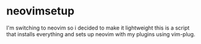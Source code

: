 # neovimsetup
I'm switching to neovim so i decided to make it lightweight this is a script that installs everything and sets up neovim with my plugins using vim-plug.

